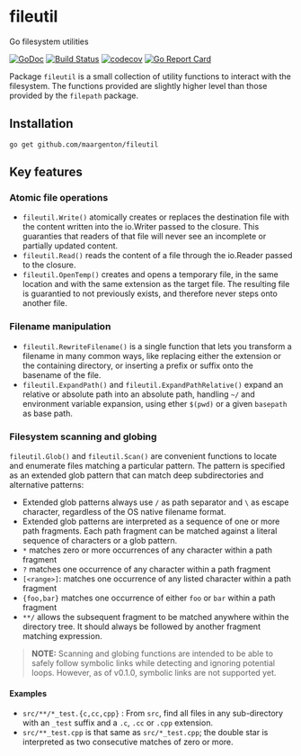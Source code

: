# fileutil

Go filesystem utilities

[![GoDoc](https://godoc.org/github.com/maargenton/fileutil?status.svg)](https://godoc.org/github.com/maargenton/fileutil)
[![Build Status](https://travis-ci.org/maargenton/fileutil.svg?branch=master)](https://travis-ci.org/maargenton/fileutil)
[![codecov](https://codecov.io/gh/maargenton/fileutil/branch/master/graph/badge.svg)](https://codecov.io/gh/maargenton/fileutil)
[![Go Report Card](https://goreportcard.com/badge/github.com/maargenton/fileutil)](https://goreportcard.com/report/github.com/maargenton/fileutil)

Package `fileutil` is a small collection of utility functions to interact with
the filesystem. The functions provided are slightly higher level than those
provided by the `filepath` package.

## Installation

    go get github.com/maargenton/fileutil

## Key features

### Atomic file operations

- `fileutil.Write()` atomically creates or replaces the destination file with the content written into the io.Writer passed to the closure. This guaranties that readers of that file will never see an incomplete or partially updated content.
- `fileutil.Read()` reads the content of a file through the io.Reader passed to the closure.
- `fileutil.OpenTemp()` creates and opens a temporary file, in the same location
  and with the same extension as the target file. The resulting file is
  guarantied to not previously exists, and therefore never steps onto another
  file.

### Filename manipulation

- `fileutil.RewriteFilename()` is a single function that lets you transform a
  filename in many common ways, like replacing either the extension or the
  containing directory, or inserting a prefix or suffix onto the basename of the
  file.
- `fileutil.ExpandPath()` and `fileutil.ExpandPathRelative()` expand an relative
  or absolute path into an absolute path, handling `~/` and environment variable
  expansion, using ether `$(pwd)` or a given `basepath` as base path.

### Filesystem scanning and globing

`fileutil.Glob()` and `fileutil.Scan()` are convenient functions to locate and
enumerate files matching a particular pattern. The pattern is specified as an
extended glob pattern that can match deep subdirectories and alternative
patterns:

- Extended glob patterns always use `/` as path separator and `\` as escape
  character, regardless of the OS native filename format.
- Extended glob patterns are interpreted as a sequence of one or more path
  fragments. Each path fragment can be matched against a literal sequence of characters or a glob pattern.
- `*` matches zero or more occurrences of any character within a path fragment
- `?` matches one occurrence of any character within a path fragment
- `[<range>]`: matches one occurrence of any listed character within a path fragment
- `{foo,bar}` matches one occurrence of either `foo` or `bar` within a path fragment
- `**/` allows the subsequent fragment to be matched anywhere within the directory tree. It should always be followed by another fragment matching expression.

> **NOTE:** Scanning and globing functions are intended to be able to safely follow symbolic links while detecting and ignoring potential loops. However, as of v0.1.0, symbolic links are not supported yet.


#### Examples

- `src/**/*_test.{c,cc,cpp}` : From `src`, find all files in any sub-directory
  with an `_test` suffix and a `.c`, `.cc` or `.cpp` extension.
- `src/**_test.cpp` is that same as `src/*_test.cpp`; the double star is interpreted as two consecutive matches of zero or more.

